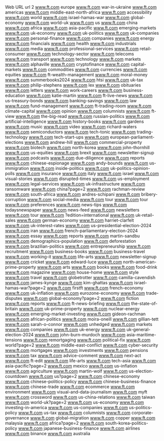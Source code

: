 Web URL	url 2
www.ft.com	europe
www.ft.com	war-in-ukraine
www.ft.com	americas
www.ft.com	middle-east-north-africa
www.ft.com	accessibility
www.ft.com	world
www.ft.com	israel-hamas-war
www.ft.com	global-economy
www.ft.com	world-uk
www.ft.com	us
www.ft.com	china
www.ft.com	africa
www.ft.com	asia-pacific
www.ft.com	emerging-markets
www.ft.com	uk-economy
www.ft.com	uk-politics
www.ft.com	uk-companies
www.ft.com	personal-finance
www.ft.com	companies
www.ft.com	energy
www.ft.com	financials
www.ft.com	health
www.ft.com	industrials
www.ft.com	media
www.ft.com	professional-services
www.ft.com	retail-consumer
www.ft.com	technology-sector
www.ft.com	telecoms
www.ft.com	transport
www.ft.com	technology
www.ft.com	markets
www.ft.com	alphaville
www.ft.com	cryptofinance
www.ft.com	capital-markets
www.ft.com	commodities
www.ft.com	currencies
www.ft.com	equities
www.ft.com	ft-wealth-management
www.ft.com	moral-money
www.ft.com	summerbooks2024
www.ft.com	htsi
www.ft.com	uk-tax
www.ft.com	philip-stephens
www.ft.com	lex
www.ft.com	obituaries
www.ft.com	letters
www.ft.com	work-careers
www.ft.com	business-education
www.ft.com	katie-martin
www.ft.com	ft-live-news
www.ft.com	us-treasury-bonds
www.ft.com	banking-savings
www.ft.com	law
www.ft.com	fund-management
www.ft.com	ft-trading-room
www.ft.com	climate-capital
www.ft.com	opinion
www.ft.com	columnists
www.ft.com	ft-view
www.ft.com	the-big-read
www.ft.com	russian-politics
www.ft.com	artificial-intelligence
www.ft.com	history-books
www.ft.com	gardens
www.ft.com	music
www.ft.com	video
www.ft.com	richard-waters
www.ft.com	semiconductors
www.ft.com	tech-tonic
www.ft.com	trading-technology
www.ft.com	tech-start-ups
www.ft.com	european-parliament-elections
www.ft.com	andrew-hill
www.ft.com	commercial-property
www.ft.com	biotech
www.ft.com	north-korea
www.ft.com	john-thornhill
www.ft.com	us-equities
www.ft.com	brexit
www.ft.com	newsletter-signup
www.ft.com	podcasts
www.ft.com	due-diligence
www.ft.com	reports
www.ft.com	chinese-espionage
www.ft.com	andy-bounds
www.ft.com	us-immigration
www.ft.com	inside-politics
www.ft.com	uk-politics-opinion-polls
www.ft.com	insurance
www.ft.com	italy
www.ft.com	israel
www.ft.com	visual-stories
www.ft.com	disrupted-times
www.ft.com	us-employment
www.ft.com	legal-services
www.ft.com	uk-infrastructure
www.ft.com	ransomware
www.ft.com	china?page=2
www.ft.com	rachman-review
www.ft.com	south-africa
www.ft.com	andres-schipani
www.ft.com	bribery-corruption
www.ft.com	social-media
www.ft.com	tour
www.ft.com	tour
www.ft.com	preferences
www.ft.com	news-tips
www.ft.com	todaysnewspaper
www.ft.com	news-feed
www.ft.com	newsletters
www.ft.com	tour
www.ft.com	?edition=international
www.ft.com	uk-retail-sales
www.ft.com	german-economy
www.ft.com	harriet-clarfelt
www.ft.com	uk-interest-rates
www.ft.com	us-presidential-election-2024
www.ft.com	iran
www.ft.com	french-parliamentary-election-2024
www.ft.com	essay
www.ft.com	reports
www.ft.com	martin-sandbu
www.ft.com	demographics-population
www.ft.com	deforestation
www.ft.com	brazilian-politics
www.ft.com	entrepreneurship
www.ft.com	recruitment
www.ft.com	business-books
www.ft.com	business-travel
www.ft.com	working-it
www.ft.com	life-arts
www.ft.com	newsletter-signup
www.ft.com	cricket
www.ft.com	edward-luce
www.ft.com	north-american-prime-property
www.ft.com	arts
www.ft.com	books
www.ft.com	food-drink
www.ft.com	magazine
www.ft.com	house-home
www.ft.com	style
www.ft.com	travel
www.ft.com	globetrotter
www.ft.com	camilla-cavendish
www.ft.com	james-kynge
www.ft.com	kim-ghattas
www.ft.com	israel-hamas-war?page=2
www.ft.com	firstft
www.ft.com	french-economy
www.ft.com	uk-inflation
www.ft.com	eurozone-economy
www.ft.com	trade-disputes
www.ft.com	global-economy?page=2
www.ft.com	fiction
www.ft.com	reports
www.ft.com	ft-news-briefing
www.ft.com	the-state-of-britain
www.ft.com	uk-prime-property
www.ft.com	nuclear-energy
www.ft.com	emerging-market-investing
www.ft.com	gideon-rachman
www.ft.com	african-politics
www.ft.com	moira-oneill
www.ft.com	gillian-tett
www.ft.com	sarah-o-connor
www.ft.com	unhedged
www.ft.com	markets
www.ft.com	companies
www.ft.com	uk-energy
www.ft.com	uk-general-election-2024
www.ft.com	john-burn-murdoch
www.ft.com	asia-maritime-tensions
www.ft.com	remortgaging
www.ft.com	political-fix
www.ft.com	world?page=2
www.ft.com	middle-east-conflict
www.ft.com	cyber-security
www.ft.com	mortgages
www.ft.com	investments
www.ft.com	pensions
www.ft.com	tax
www.ft.com	advice-comment
www.ft.com	next-act
www.ft.com	ft-edit
www.ft.com	life-arts
www.ft.com	tech-asia
www.ft.com	asia-pacific?page=2
www.ft.com	mexico
www.ft.com	us-inflation
www.ft.com	agriculture
www.ft.com	martin-wolf
www.ft.com	us-election-countdown
www.ft.com	us?page=2
www.ft.com	chinese-economy
www.ft.com	chinese-politics-policy
www.ft.com	chinese-business-finance
www.ft.com	chinese-trade
www.ft.com	ecommerce
www.ft.com	environment
www.ft.com	visual-and-data-journalism
www.ft.com	myft
www.ft.com	crossword
www.ft.com	us-china-relations
www.ft.com	taiwan
www.ft.com	world-uk?page=2
www.ft.com	us-economy
www.ft.com	investing-in-america
www.ft.com	us-companies
www.ft.com	us-politics-policy
www.ft.com	us-tax
www.ft.com	columnists
www.ft.com	corporate-governance
www.ft.com	global-migration
www.ft.com	copper
www.ft.com	malaysia
www.ft.com	africa?page=2
www.ft.com	south-korea-politics-policy
www.ft.com	japanese-business-finance
www.ft.com	airlines
www.ft.com	binance
www.ft.com	australia
